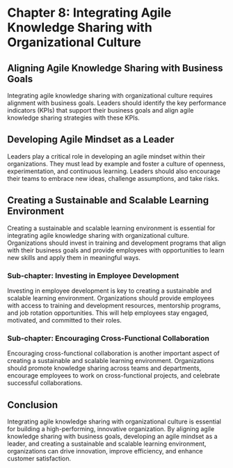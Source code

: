 Chapter 8: Integrating Agile Knowledge Sharing with Organizational Culture
==========================================================================

Aligning Agile Knowledge Sharing with Business Goals
----------------------------------------------------

Integrating agile knowledge sharing with organizational culture requires alignment with business goals. Leaders should identify the key performance indicators (KPIs) that support their business goals and align agile knowledge sharing strategies with these KPIs.

Developing Agile Mindset as a Leader
------------------------------------

Leaders play a critical role in developing an agile mindset within their organizations. They must lead by example and foster a culture of openness, experimentation, and continuous learning. Leaders should also encourage their teams to embrace new ideas, challenge assumptions, and take risks.

Creating a Sustainable and Scalable Learning Environment
--------------------------------------------------------

Creating a sustainable and scalable learning environment is essential for integrating agile knowledge sharing with organizational culture. Organizations should invest in training and development programs that align with their business goals and provide employees with opportunities to learn new skills and apply them in meaningful ways.

### Sub-chapter: Investing in Employee Development

Investing in employee development is key to creating a sustainable and scalable learning environment. Organizations should provide employees with access to training and development resources, mentorship programs, and job rotation opportunities. This will help employees stay engaged, motivated, and committed to their roles.

### Sub-chapter: Encouraging Cross-Functional Collaboration

Encouraging cross-functional collaboration is another important aspect of creating a sustainable and scalable learning environment. Organizations should promote knowledge sharing across teams and departments, encourage employees to work on cross-functional projects, and celebrate successful collaborations.

Conclusion
----------

Integrating agile knowledge sharing with organizational culture is essential for building a high-performing, innovative organization. By aligning agile knowledge sharing with business goals, developing an agile mindset as a leader, and creating a sustainable and scalable learning environment, organizations can drive innovation, improve efficiency, and enhance customer satisfaction.
